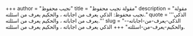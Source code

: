 +++
author = "نجيب محفوظ"
title = "مقولة نجيب محفوظ"
description = "مقولة نجيب محفوظ: الذكي يعرف من اجاباته ، والحكيم يعرف من اسئلته."
quote = '''الذكي يعرف من اجاباته ، والحكيم يعرف من اسئلته.''' 
slug = "الذكي-يعرف-من-اجاباته--والحكيم-يعرف-من-اسئلته"
+++
الذكي يعرف من اجاباته ، والحكيم يعرف من اسئلته.

